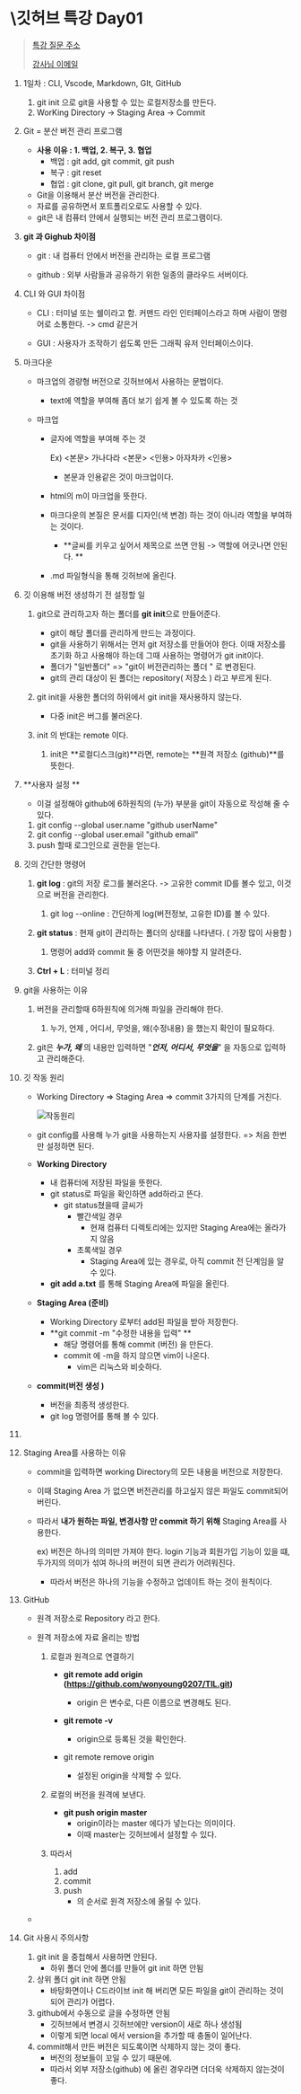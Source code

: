 # \깃허브 특강 Day01

> [특강 질문 주소](https://hphk.notion.site/hphk/Git-22-04-07-22-04-08-AI-14-83024d717d9b41a7b76636858f95a21b)
>
> [강사님 이메일](kyle@hphk.kr)
>
> 

1.  1일차 : CLI, Vscode, Markdown, GIt, GitHub

    1. git init 으로 git을 사용할 수 있는 로컬저장소를 만든다.
    2. WorKing Directory -> Staging Area -> Commit

2.  Git = 분산 버전 관리 프로그램

    - **사용 이유 : 1. 백업, 2. 복구, 3. 협업**
      - 백업 : git add, git commit, git push
      - 복구 : git reset
      - 협업 : git clone, git pull, git branch, git merge
    - Git을 이용해서 분산 버전을 관리한다.
    - 자료를 공유하면서 포트폴리오로도 사용할 수 있다.
    - git은 내 컴퓨터 안에서 실행되는 버전 관리 프로그램이다.

3.  **git 과 Gighub 차이점**

    - git : 내 컴퓨터 안에서 버전을 관리하는 로컬 프로그램

    - github : 외부 사람들과 공유하기 위한 일종의 클라우드 서버이다.

4.  CLI 와 GUI 차이점

    - CLI : 터미널 또는 쉘이라고 함. 커맨드 라인 인터페이스라고 하며 사람이 명령어로 소통한다. -> cmd 같은거

    - GUI : 사용자가 조작하기 쉽도록 만든 그래픽 유저 인터페이스이다.

5.  마크다운

    - 마크업의 경량형 버전으로 깃허브에서 사용하는 문법이다.

      - text에 역할을 부여해 좀더 보기 쉽게 볼 수 있도록 하는 것

    - 마크업

      - 글자에 역할을 부여해 주는 것

        Ex) <본문> 가나다라 <본문> <인용> 아자차카 <인용>

        - 본문과 인용같은 것이 마크업이다.

      - html의 m이 마크업을 뜻한다.

      - 마크다운의 본질은 문서를 디자인(색 변경) 하는 것이 아니라 역할을 부여하는 것이다.

        - **글씨를 키우고 싶어서 제목으로 쓰면 안됨 -> 역할에 어긋나면 안된다. **

      - .md 파일형식을 통해 깃허브에 올린다.

6.  깃 이용해 버전 생성하기 전 설정할 일

    1. git으로 관리하고자 하는 폴더를 **git init**으로 만들어준다.

       - git이 해당 폴더를 관리하게 만드는 과정이다.
       - git을 사용하기 위해서는 먼저 git 저장소를 만들어야 한다. 이때 저장소를 초기화 하고 사용해야 하는데 그때 사용하는 명령어가 git init이다.
       - 폴더가 "일반폴더" => "git이 버전관리하는 폴더 " 로 변경된다.
       - git의 관리 대상이 된 폴더는 repository( 저장소 ) 라고 부르게 된다.

    2. git init을 사용한 폴더의 하위에서 git init을 재사용하지 않는다.

       - 다중 init은 버그를 불러온다.

    3. init 의 반대는 remote 이다.

       1. init은 **로컬디스크(git)**라면, remote는 **원격 저장소 (github)**를 뜻한다.

7.  **사용자 설정 **

    + 이걸 설정해야 github에 6하원칙의  (누가) 부분을 git이 자동으로 작성해 줄 수 있다. 

    1.  git config --global user.name "github userName"
    2.  git config --global user.email "github email"
    3.  push 할때 로그인으로 권한을 얻는다. 

8.  깃의 간단한 명령어

    1. **git log** : git의 저장 로그를 불러온다. -> 고유한 commit ID를 볼수 있고, 이것으로 버전을 관리한다.
       1. git log --online : 간단하게 log(버전정보, 고유한 ID)를 볼 수 있다.
       
    2. **git status** : 현재 git이 관리하는 폴더의 상태를 나타낸다. ( 가장 많이 사용함 )

       1. 명령어 add와 commit 둘 중 어떤것을 해야할 지 알려준다.

    3. **Ctrl + L** : 터미널 정리

9.  git을 사용하는 이유

    1. 버전을 관리할때 6하원칙에 의거해 파일을 관리해야 한다.

       1. 누가, 언제 , 어디서, 무엇을, 왜(수정내용) 을 했는지 확인이 필요하다.

    2. git은 **_누가, 왜_** 의 내용만 입력하면 "**_언저, 어디서, 무엇을_**" 을 자동으로 입력하고 관리해준다.

10.  깃 작동 원리

     - Working Directory => Staging Area => commit 3가지의 단계를 거친다.

       ![작동원리](./images/git_add_commit.png)

     - git config를 사용해 누가 git을 사용하는지 사용자를 설정한다. => 처음 한번만 설정하면 된다.

     - **Working Directory**

       - 내 컴퓨터에 저장된 파일을 뜻한다.
       - git status로 파일을 확인하면 add하라고 뜬다.
         - git status쳤을때 글씨가 
           - 빨간색일 경우 
             - 현재 컴퓨터 디렉토리에는 있지만 Staging Area에는 올라가지 않음 
           - 초록색일 경우 
             - Staging Area에 있는 경우로, 아직 commit 전 단계임을 알 수 있다.  
       - **git add a.txt** 를 통해 Staging Area에 파일을 올린다.

     - **Staging Area (준비)**

       - Working Directory 로부터 add된 파일을 받아 저장한다.
       - **git commit -m "수정한 내용을 입력" **
         - 해당 명령어를 통해 commit (버전) 을 만든다.
         - commit 에 -m을 하지 않으면 vim이 나온다. 
           - vim은 리눅스와 비슷하다. 

     - **commit(버전 생성 )**

       - 버전을 최종적 생성한다.
       - git log 명령어를 통해 볼 수 있다.

11.  [](img)

12.  Staging Area를 사용하는 이유

     - commit을 입력하면 working Directory의 모든 내용을 버전으로 저장한다.

     - 이때 Staging Area 가 없으면 버전관리를 하고싶지 않은 파일도 commit되어버린다.

     - 따라서 **내가 원하는 파일, 변경사항 만 commit 하기 위해** Staging Area를 사용한다.

       ex) 버전은 하나의 의미만 가져야 한다. login 기능과 회원가입 기능이 있을 떄, 두가지의 의미가 섞여 하나의 버전이 되면 관리가 어려워진다.

       - 따라서 버전은 하나의 기능을 수정하고 업데이트 하는 것이 원칙이다.

13.  GitHub

     - 원격 저장소로 Repository 라고 한다.

     - 원격 저장소에 자료 올리는 방법

       1.  로컬과 원격으로 연결하기

           - **git remote add origin (https://github.com/wonyoung0207/TIL.git)**
             - origin 은 변수로, 다른 이름으로 변경해도 된다.
             
           - **git remote -v**
             - origin으로 등록된 것을 확인한다.
             
           - git remote remove origin
             - 설정된 origin을 삭제할 수 있다.

       2.  로컬의 버전을 원격에 보낸다.

           - **git push origin master**
             - origin이라는 master 에다가 넣는다는 의미이다.
             - 이때 master는 깃허브에서 설정할 수 있다.

       3.  따라서

           1. add
           2. commit
           3. push
              - 의 순서로 원격 저장소에 올릴 수 있다.
     - [](img)

14.  Git 사용시 주의사항

     1.  git init 을 중첩해서 사용하면 안된다.
         - 하위 폴더 안에 폴더를 만들어 git init 하면 안됨
     2.  상위 폴더 git init 하면 안됨
         - 바탕화면이나 C드라이브 init 해 버리면 모든 파일을 git이 관리하는 것이 되어 관리가 어렵다.
     3.  github에서 수동으로 글을 수정하면 안됨
         - 깃허브에서 변경시 깃허브에만 version이 새로 하나 생성됨
         - 이렇게 되면 local 에서 version을 추가할 때 충돌이 일어난다.
     4.  commit해서 만든 버전은 되도록이면 삭제하지 않는 것이 좋다.
         - 버전의 정보들이 꼬일 수 있기 때문에.
         - 따라서 외부 저장소(github) 에 올린 경우라면 더더욱 삭제하지 않는것이 좋다.
